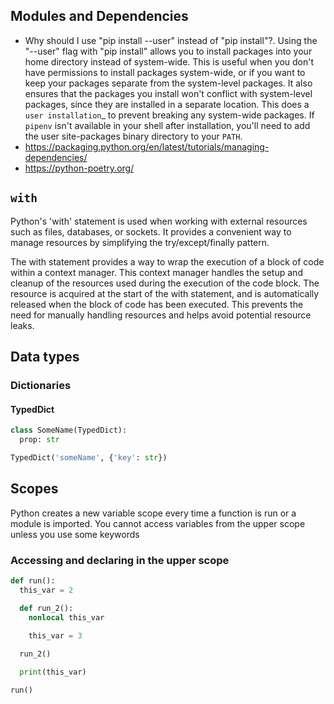 ## Modules and Dependencies

- Why should I use "pip install --user" instead of "pip install"?. Using the "--user" flag with "pip install" allows you to install packages into your home directory instead of system-wide. This is useful when you don't have permissions to install packages system-wide, or if you want to keep your packages separate from the system-level packages. It also ensures that the packages you install won't conflict with system-level packages, since they are installed in a separate location. This does a `user installation`_ to prevent breaking any system-wide packages. If `pipenv` isn't available in your shell after installation,
you'll need to add the user site-packages binary directory to your `PATH`.
- https://packaging.python.org/en/latest/tutorials/managing-dependencies/
- https://python-poetry.org/

## `with`

Python's 'with' statement is used when working with external resources such as files, databases, or sockets. It provides a convenient way to manage resources by simplifying the try/except/finally pattern.

The with statement provides a way to wrap the execution of a block of code within a context manager. This context manager handles the setup and cleanup of the resources used during the execution of the code block. The resource is acquired at the start of the with statement, and is automatically released when the block of code has been executed. This prevents the need for manually handling resources and helps avoid potential resource leaks.

## Data types

### Dictionaries

#### TypedDict

```python
class SomeName(TypedDict):
  prop: str
```
```python
TypedDict('someName', {'key': str})
```

## Scopes

Python creates a new variable scope every time a function is run or a module is imported. You cannot access variables from the upper scope unless you use some keywords

### Accessing and declaring in the upper scope

```python
def run():
  this_var = 2

  def run_2():
    nonlocal this_var
    
    this_var = 3

  run_2()

  print(this_var)

run()
```